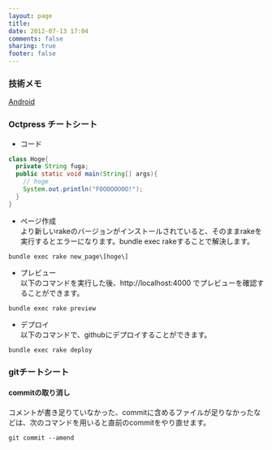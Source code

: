 ```yaml
---
layout: page
title: 
date: 2012-07-13 17:04
comments: false
sharing: true
footer: false
---
```


### 技術メモ
[Android](android)


### Octpress チートシート
* コード
``` java
class Hoge{
  private String fuga;
  public static void main(String[] args){
    // hoge
    System.out.println("FOOOOOOOO!");
  }
}
```

* ページ作成  
より新しいrakeのバージョンがインストールされていると、そのままrakeを実行するとエラーになります。bundle exec rakeすることで解決します。
```
bundle exec rake new_page\[hoge\]
```

* プレビュー  
以下のコマンドを実行した後、http://localhost:4000 でプレビューを確認することができます。

```
bundle exec rake preview
```

* デプロイ  
以下のコマンドで、githubにデプロイすることができます。

```
bundle exec rake deploy
```

### gitチートシート
#### commitの取り消し
コメントが書き足りていなかった、commitに含めるファイルが足りなかったなどは、次のコマンドを用いると直前のcommitをやり直せます。
```
git commit --amend
```

